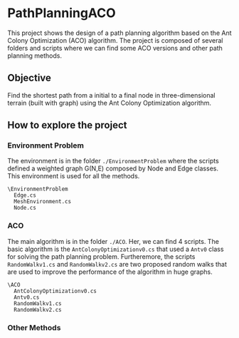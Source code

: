 # PathPlanningACO
This project shows the design of a path planning algorithm based on the Ant Colony Optimization (ACO) algorithm. The project is composed of several folders and scripts where we can find some ACO versions and other path planning methods.

## Objective

Find the shortest path from a initial to a final node in three-dimensional terrain (built with graph) using the Ant Colony Optimization algorithm.

## How to explore the project
### Environment Problem 

The environment is in the folder `./EnvironmentProblem` where the scripts defined a weighted graph G(N,E) composed by Node and Edge classes. This environment is used for all the methods.

```
\EnvironmentProblem
  Edge.cs
  MeshEnvironment.cs
  Node.cs
```

### ACO

The main algorithm is in the folder `./ACO`. Her, we can find 4 scripts. The basic algorithm is the `AntColonyOptimizationv0.cs` that used a `Antv0` class for solving the path planning problem. Furtheremore, the scripts `RandomWalkv1.cs` and `RandomWalkv2.cs` are two proposed random walks that are used to improve the performance of the algorithm in huge graphs.

```
\ACO
  AntColonyOptimizationv0.cs
  Antv0.cs
  RandomWalkv1.cs
  RandomWalkv2.cs
```

### Other Methods
